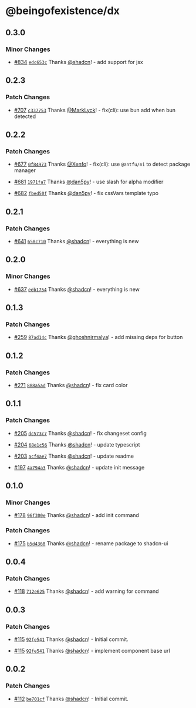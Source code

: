# @beingofexistence/dx

## 0.3.0

### Minor Changes

- [#834](https://github.com/beingofexistence/dx/pull/834) [`edc653c`](https://github.com/beingofexistence/dx/commit/edc653c01e6d4d5a51f3e414f2aeeb77af758257) Thanks [@shadcn](https://github.com/shadcn)! - add support for jsx

## 0.2.3

### Patch Changes

- [#707](https://github.com/beingofexistence/dx/pull/707) [`c337753`](https://github.com/beingofexistence/dx/commit/c3377530f43baa95c9e41cce7c07b1a4db1e3ee6) Thanks [@MarkLyck](https://github.com/MarkLyck)! - fix(cli): use bun add when bun detected

## 0.2.2

### Patch Changes

- [#677](https://github.com/beingofexistence/dx/pull/677) [`0f84973`](https://github.com/beingofexistence/dx/commit/0f84973b4d779d16efe3877b9206ea908261ed8f) Thanks [@Xenfo](https://github.com/Xenfo)! - fix(cli): use `@antfu/ni` to detect package manager

- [#681](https://github.com/beingofexistence/dx/pull/681) [`1971fa7`](https://github.com/beingofexistence/dx/commit/1971fa7511a22354a9acda12391b55517a261668) Thanks [@dan5py](https://github.com/dan5py)! - use slash for alpha modifier

- [#682](https://github.com/beingofexistence/dx/pull/682) [`fbed50f`](https://github.com/beingofexistence/dx/commit/fbed50f4e8d4fc8a4736c2a80b5c61c9b3f5e05a) Thanks [@dan5py](https://github.com/dan5py)! - fix cssVars template typo

## 0.2.1

### Patch Changes

- [#641](https://github.com/beingofexistence/dx/pull/641) [`658c710`](https://github.com/beingofexistence/dx/commit/658c710bced7b827a0d32dbcda03a4136961dff1) Thanks [@shadcn](https://github.com/shadcn)! - everything is new

## 0.2.0

### Minor Changes

- [#637](https://github.com/beingofexistence/dx/pull/637) [`eeb1754`](https://github.com/beingofexistence/dx/commit/eeb17545a16824e11d09149a5ecab9fca570c448) Thanks [@shadcn](https://github.com/shadcn)! - everything is new

## 0.1.3

### Patch Changes

- [#259](https://github.com/beingofexistence/dx/pull/259) [`87ad14c`](https://github.com/beingofexistence/dx/commit/87ad14cb2a27ee2d1000344cbe5f8f4fdbfc939a) Thanks [@ghoshnirmalya](https://github.com/ghoshnirmalya)! - add missing deps for button

## 0.1.2

### Patch Changes

- [#271](https://github.com/beingofexistence/dx/pull/271) [`888a5ad`](https://github.com/beingofexistence/dx/commit/888a5ad6f602371a27cc88a2573993d5818e745c) Thanks [@shadcn](https://github.com/shadcn)! - fix card color

## 0.1.1

### Patch Changes

- [#205](https://github.com/beingofexistence/dx/pull/205) [`dc573c7`](https://github.com/beingofexistence/dx/commit/dc573c7e9ecf73a9a8f53320bc4f5db17d7bd2b3) Thanks [@shadcn](https://github.com/shadcn)! - fix changeset config

- [#204](https://github.com/beingofexistence/dx/pull/204) [`68e1c56`](https://github.com/beingofexistence/dx/commit/68e1c5624a35edb3c38e5f739acf3387fdca541c) Thanks [@shadcn](https://github.com/shadcn)! - update typescript

- [#203](https://github.com/beingofexistence/dx/pull/203) [`acf4ae7`](https://github.com/beingofexistence/dx/commit/acf4ae79cb734671a5b5c227b5009f38b59e3f19) Thanks [@shadcn](https://github.com/shadcn)! - update readme

- [#197](https://github.com/beingofexistence/dx/pull/197) [`4a794a3`](https://github.com/beingofexistence/dx/commit/4a794a354f3e03b76cba32049971afc2f6986080) Thanks [@shadcn](https://github.com/shadcn)! - update init message

## 0.1.0

### Minor Changes

- [#178](https://github.com/beingofexistence/dx/pull/178) [`96f300e`](https://github.com/beingofexistence/dx/commit/96f300ea7471de9de9d433114d010d8fef2c8bae) Thanks [@shadcn](https://github.com/shadcn)! - add init command

### Patch Changes

- [#175](https://github.com/beingofexistence/dx/pull/175) [`b5d4368`](https://github.com/beingofexistence/dx/commit/b5d43688b975eb66b95b71af0396d07f94dde247) Thanks [@shadcn](https://github.com/shadcn)! - rename package to shadcn-ui

## 0.0.4

### Patch Changes

- [#118](https://github.com/beingofexistence/dx/pull/118) [`712e625`](https://github.com/beingofexistence/dx/commit/712e625d485a0d7ac77fea4d5077d9ec7a33c513) Thanks [@shadcn](https://github.com/shadcn)! - add warning for command

## 0.0.3

### Patch Changes

- [#115](https://github.com/beingofexistence/dx/pull/115) [`92fe541`](https://github.com/beingofexistence/dx/commit/92fe54184b5e9b5ac7259829436d7786a52606b3) Thanks [@shadcn](https://github.com/shadcn)! - Initial commit.

- [#115](https://github.com/beingofexistence/dx/pull/115) [`92fe541`](https://github.com/beingofexistence/dx/commit/92fe54184b5e9b5ac7259829436d7786a52606b3) Thanks [@shadcn](https://github.com/shadcn)! - implement component base url

## 0.0.2

### Patch Changes

- [#112](https://github.com/beingofexistence/dx/pull/112) [`be701cf`](https://github.com/beingofexistence/dx/commit/be701cf139e0acc0ced3e161d246f7b2b53dccbe) Thanks [@shadcn](https://github.com/shadcn)! - Initial commit.
